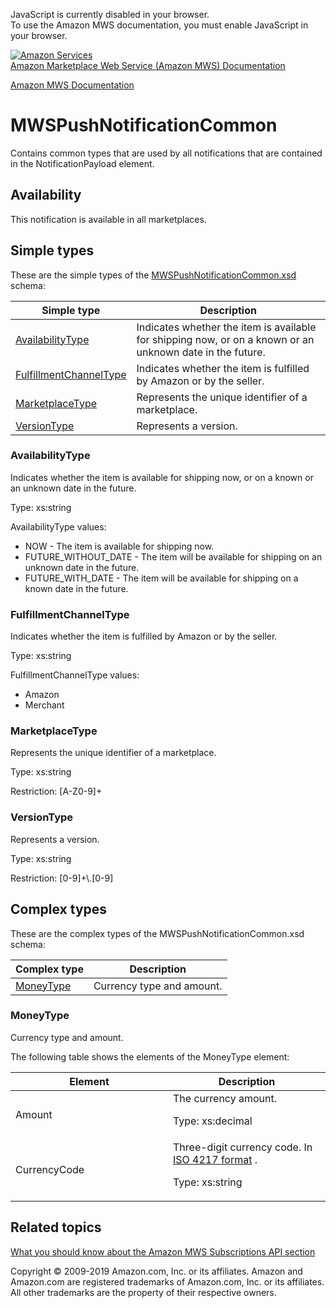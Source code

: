 <div id="MWSDX_noscript">

JavaScript is currently disabled in your browser.  
To use the Amazon MWS documentation, you must enable JavaScript in your
browser.

</div>

<div id="MWSDX_divtop">

[![Amazon
Services](https://images-na.ssl-images-amazon.com/images/G/08/mwsportal/fr_FR/amazonservices.gif
"Amazon Services")](http://services.amazon.fr)  
<span id="MWSDX_titlebar">[Amazon Marketplace Web Service (Amazon MWS)
Documentation](https://developer.amazonservices.fr/gp/mws/docs.html)</span>

</div>

<div id="MWSDX_divbottom">

<div id="MWSDX_divleft">

<div id="MWSDX_toc">

</div>

</div>

<div id="MWSDX_divright">

<div id="MWSDX_content">

<span id="MWSDX_breadcrumbs">[Amazon MWS
Documentation](https://developer.amazonservices.fr/gp/mws/docs.html)</span>

<div id="Notifications_MWSPushNotificationCommon" class="nested0">

# MWSPushNotificationCommon

<div class="body">

<span class="ph">Contains common types that are used by all
notifications that are contained in the
<span class="keyword parmname">NotificationPayload</span>
element.</span>

<div class="section">

## Availability

This notification is available in all marketplaces.

</div>

</div>

<div id="SimpleTypes" class="topic nested1">

## Simple types

<div class="body">

These are the simple types of the
[MWSPushNotificationCommon.xsd](http://g-ec2.images-amazon.com/images/G/01/mwsportal/doc/en_US/subscriptions/MWSPushNotificationCommon.xsd)
schema:

<div class="tablenoborder">

| Simple type                                                    | Description                                                                                                                       |
| -------------------------------------------------------------- | --------------------------------------------------------------------------------------------------------------------------------- |
| [AvailabilityType](#SimpleTypes__AvailabilityType)             | <span class="ph">Indicates whether the item is available for shipping now, or on a known or an unknown date in the future.</span> |
| [FulfillmentChannelType](#SimpleTypes__FulfillmentChannelType) | <span class="ph">Indicates whether the item is fulfilled by Amazon or by the seller.</span>                                       |
| [MarketplaceType](#SimpleTypes__MarketplaceType)               | <span class="ph">Represents the unique identifier of a marketplace.</span>                                                        |
| [VersionType](#SimpleTypes__VersionType)                       | <span class="ph">Represents a version.</span>                                                                                     |

</div>

<div id="SimpleTypes__AvailabilityType" class="section">

### AvailabilityType

<span class="ph">Indicates whether the item is available for shipping
now, or on a known or an unknown date in the future.</span>

<span class="ph">Type: xs:string</span>

<span class="keyword parmname">AvailabilityType</span> values:

  - <span class="keyword parmname">NOW</span> - The item is available
    for shipping now.
  - <span class="keyword parmname">FUTURE\_WITHOUT\_DATE</span> - The
    item will be available for shipping on an unknown date in the
    future.
  - <span class="keyword parmname">FUTURE\_WITH\_DATE</span> - The item
    will be available for shipping on a known date in the future.

</div>

<div id="SimpleTypes__FulfillmentChannelType" class="section">

### FulfillmentChannelType

<span class="ph">Indicates whether the item is fulfilled by Amazon or by
the seller.</span>

<span class="ph">Type: xs:string</span>

<span class="keyword parmname">FulfillmentChannelType</span> values:

  - Amazon
  - Merchant

</div>

<div id="SimpleTypes__MarketplaceType" class="section">

### MarketplaceType

<span class="ph">Represents the unique identifier of a
marketplace.</span>

<span class="ph">Type: xs:string</span>

Restriction: \[A-Z0-9\]+

</div>

<div id="SimpleTypes__VersionType" class="section">

### VersionType

<span class="ph">Represents a version.</span>

<span class="ph">Type: xs:string</span>

Restriction: \[0-9\]+\\.\[0-9\]

</div>

</div>

</div>

<div id="ComplexTypes" class="topic nested1">

## Complex types

<div class="body">

These are the complex types of the MWSPushNotificationCommon.xsd
schema:

<div class="tablenoborder">

| Complex type                          | Description                                       |
| ------------------------------------- | ------------------------------------------------- |
| [MoneyType](#ComplexTypes__MoneyType) | <span class="ph">Currency type and amount.</span> |

</div>

<div id="ComplexTypes__MoneyType" class="section">

### MoneyType

<span class="ph">Currency type and amount.</span>

The following table shows the elements of the
<span class="keyword parmname">MoneyType</span> element:

<div class="tablenoborder">

<table>
<colgroup>
<col style="width: 50%" />
<col style="width: 50%" />
</colgroup>
<thead>
<tr class="header">
<th>Element</th>
<th>Description</th>
</tr>
</thead>
<tbody>
<tr class="odd">
<td><span class="keyword parmname">Amount</span></td>
<td>The currency amount.
<p><span class="ph">Type: xs:decimal</span></p></td>
</tr>
<tr class="even">
<td><span class="keyword parmname">CurrencyCode</span></td>
<td>Three-digit currency code. In <span class="ph"> <a href="../dev_guide/DG_ISO4217.md" class="xref">ISO 4217 format</a> </span>.
<p><span class="ph">Type: xs:string</span></p></td>
</tr>
</tbody>
</table>

</div>

</div>

</div>

</div>

<div id="RelatedTopics" class="topic nested1">

## Related topics

<div class="body">

[What you should know about the Amazon MWS Subscriptions API
section](../subscriptions/Subscriptions_Overview.md)

</div>

</div>

</div>

<div id="MWSDX_footer">

Copyright © 2009-2019 Amazon.com, Inc. or its affiliates. Amazon and
Amazon.com are registered trademarks of Amazon.com, Inc. or its
affiliates. All other trademarks are the property of their respective
owners.

</div>

</div>

</div>

<div style="clear: both;">

</div>

</div>
